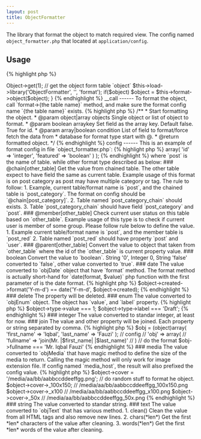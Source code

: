 ```yaml
---
layout: post
title: ObjectFormatter
---
```


The library that format the object to match required view. The config named `object_formatter.php`
that located at `application/config`.

Usage
-----

{% highlight php %}
<?php

// somewhere on controller
public function main(){
    $object = $this->Object->get(1); // get the object form table `object`
    $this->load->library('ObjectFormatter', '', 'format');
    if($object)
        $object = $this->format->object($object);
}
{% endhighlight %}

__call
------

To format the object, call `format->{the table name}` method, and make sure the
format config name `{the table name}` exists.

{% highlight php %}
/**
 * Start formatting the object.
 * @param object|array objects Single object or list of object to format.
 * @param boolean arraykey Set field as the array key. Default false. True for id.
 * @param array|boolean condition List of field to format/force fetch the data from
 *  database for format type start with @.
 * @return formatted object.
 */
{% endhighlight %}

config
------

This is an example of format config in file `object_formatter.php`:

{% highlight php %}
<?php

$config['object_formatter'] = array(
    'post' => array(
        'id'        => 'integer',
        'featured'  => 'boolean'
    )
);

{% endhighlight %}

where `post` is the name of table. while other format type described as below:

### @chain[other_table]

Get the value from chained table. The other table expect to have field the same
as current table. Example usage of this format is on post category as post may
have multiple category or tag. The rule to follow:

1. Example, current table/format name is `post`, and the chained table is `post_category`.
The format on config should be `@chain[post_category]`.
2. Table named `post_category_chain` should exists.
3. Table `post_category_chain` should have field `post_category` and `post`.

### @member[other_table]

Check current user status on this table based on `other_table`. Example usage of 
this type is to check if current user is member of some group. Please follow rule
below to define the value.

1. Example current table/format name is `post`, and the member table is `post_red`
2. Table named `post_red` should have property `post` and `user`.

### @parent[other_table]

Convert the value to object that taken from `other_table` where the id of the `other_table`
is current property value.

### boolean

Convert the value to `boolean`. String '0', Integer 0, String 'false' converted to
`false`, other value converted to `true`.

### date

The value converted to `objDate` object that have `format` method. The format
method is actually short-hand for `date(format, $value)` php function with the
first parameter of is the date format.

{% highlight php %}
$object->created->format('Y-m-d') == date('Y-m-d', $object->created);
{% endhighlight %}

### delete

The property will be deleted.

### enum

The value converted to `objEnum` object. The object has `value`, and `label` property.
{% highlight php %}
$object->type->value === 1;
$object->type->label === 'Draft';
{% endhighlight %}

### integer

The value converted to standar integer, at least for now.

### join

The value and other property will be joined. Each property or string separated by comma.

{% highlight php %}
$obj = (object)array(
    'first_name' => 'Iqbal',
    'last_name'  => 'Fauzi'
);

// config
//  'obj' => array(
//      'fullname' => 'join(Mr. |$first_name| |$last_name)'
//  )

// do the format

$obj->fullname === 'Mr. Iqbal Fauzi'
{% endhighlight %}

### media

The value converted to `objMedia` that have magic method to define the size of 
the media to return. Calling the magic method will only work for image extension
file. If config named `media_host`, the result will also prefixed the config value.

{% highlight php %}
$object->cover = '/media/aa/bb/aabbccddeeffgg.png';
// do random stuff to format he object.

$object->cover->_100x150;   // /media/aa/bb/aabbccddeeffgg_100x150.png
$object->cover->_x100       // /media/aa/bb/aabbccddeeffgg_x100.png
$object->cover->_50x        // /media/aa/bb/aabbccddeeffgg_50x.png
{% endhighlight %}

### string

The value converted to standar string.

### text

The value converted to `objText` that has various method.

1. clean()  
Clean the value from all HTML tags and also remove new lines.
2. chars(*len*)  
Get the first *len* characters of the value after cleaning.
3. words(*len*)  
Get the first *len* words of the value after cleaning.